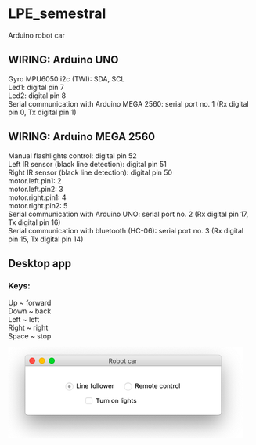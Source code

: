 # LPE_semestral
Arduino robot car

## WIRING: Arduino UNO 
Gyro MPU6050 i2c (TWI): SDA, SCL \
Led1: digital pin 7 \
Led2: digital pin 8 \
Serial communication with Arduino MEGA 2560: serial port no. 1 (Rx digital pin 0, Tx digital pin 1) 

## WIRING: Arduino MEGA 2560 
Manual flashlights control: digital pin 52 \
Left IR sensor (black line detection): digital pin 51 \
Right IR sensor (black line detection): digital pin 50 \
motor.left.pin1: 2 \
motor.left.pin2: 3 \
motor.right.pin1: 4 \
motor.right.pin2: 5 \
Serial communication with Arduino UNO: serial port no. 2 (Rx digital pin 17, Tx digital pin 16) \
Serial communication with bluetooth (HC-06): serial port no. 3 (Rx digital pin 15, Tx digital pin 14)

## Desktop app
### Keys:
Up ~ forward \
Down ~ back \
Left ~ left \
Right ~ right \
Space ~ stop

![Alt text](app_window.png?raw=true "Title")
